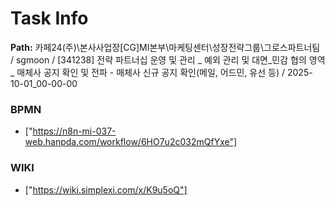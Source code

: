 # Task Info

**Path:** 카페24(주)\본사사업장\[CG]MI본부\마케팅센터\성장전략그룹\그로스파트너팀 / sgmoon / [341238] 전략 파트너십 운영 및 관리 _ 예외 관리 및 대면_민감 협의 영역 _ 매체사 공지 확인 및 전파 - 매체사 신규 공지 확인(메일, 어드민, 유선 등) / 2025-10-01_00-00-00

### BPMN
- ["https://n8n-mi-037-web.hanpda.com/workflow/6HO7u2c032mQfYxe"]

### WIKI
- ["https://wiki.simplexi.com/x/K9u5oQ"]


